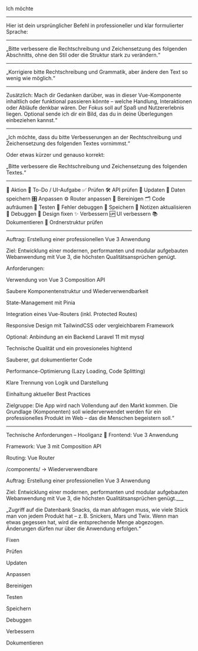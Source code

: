 Ich möchte

-------------------------------

Hier ist dein ursprünglicher Befehl in professioneller und klar formulierter Sprache:

-----------------------------------------------

„Bitte verbessere die Rechtschreibung und Zeichensetzung des folgenden Abschnitts, ohne den Stil oder die Struktur stark zu verändern.“


----------------------------
„Korrigiere bitte Rechtschreibung und Grammatik, aber ändere den Text so wenig wie möglich.“


--------------------------------
Zusätzlich: Mach dir Gedanken darüber, was in dieser Vue-Komponente inhaltlich oder funktional passieren könnte – welche Handlung, Interaktionen oder Abläufe denkbar wären. Der Fokus soll auf Spaß und Nutzererlebnis liegen. Optional sende ich dir ein Bild, das du in deine Überlegungen einbeziehen kannst.“

_____

„Ich möchte, dass du bitte Verbesserungen an der Rechtschreibung und Zeichensetzung des folgenden Textes vornimmst.“

Oder etwas kürzer und genauso korrekt:

„Bitte verbessere die Rechtschreibung und Zeichensetzung des folgenden Textes.“

--------------
🔧 Aktion	    🎯 To-Do / UI-Aufgabe
✅ Prüfen	   🛠️ API prüfen
🔁 Updaten	   🔄 Daten speichern
🎛 Anpassen	   ⚙️ Router anpassen
🧽 Bereinigen	🗂️ Code aufräumen
🧪 Testen	   🚧 Fehler debuggen
💾 Speichern	📝 Notizen aktualisieren
🐞 Debuggen	    🎨 Design fixen
✨ Verbessern	🆙 UI verbessern
📚 Dokumentieren	🧹 Ordnerstruktur prüfen



________


Auftrag: Erstellung einer professionellen Vue 3 Anwendung

Ziel:
Entwicklung einer modernen, performanten und modular aufgebauten Webanwendung mit Vue 3, die höchsten Qualitätsansprüchen genügt.

Anforderungen:

Verwendung von Vue 3 Composition API

Saubere Komponentenstruktur und Wiederverwendbarkeit

State-Management mit Pinia

Integration eines Vue-Routers (inkl. Protected Routes)

Responsive Design mit TailwindCSS oder vergleichbarem Framework

Optional: Anbindung an ein Backend Laravel 11 mit mysql

Technische Qualität und ein provesioneles hightend 

Sauberer, gut dokumentierter Code

Performance-Optimierung (Lazy Loading, Code Splitting)

Klare Trennung von Logik und Darstellung

Einhaltung aktueller Best Practices

Zielgruppe:
Die App wird nach Vollendung auf den Markt kommen. Die Grundlage (Komponenten) soll wiederverwendet werden für ein professionelles Produkt im Web – das die Menschen begeistern soll.“

_________

Technische Anforderungen – Hooliganz
🔹 Frontend: Vue 3 Anwendung

Framework: Vue 3 mit Composition API

Routing: Vue Router 

/components/ → Wiederverwendbare 

Auftrag: Erstellung einer professionellen Vue 3 Anwendung

Ziel:
Entwicklung einer modernen, performanten und modular aufgebauten Webanwendung mit Vue 3, die höchsten Qualitätsansprüchen genügt.___

„Zugriff auf die Datenbank Snacks, da man abfragen muss, wie viele Stück man von jedem Produkt hat – z. B. Snickers, Mars und Twix. Wenn man etwas gegessen hat, wird die entsprechende Menge abgezogen. Änderungen dürfen nur über die Anwendung erfolgen.“       


Fixen

Prüfen

Updaten

Anpassen

Bereinigen

Testen

Speichern

Debuggen

Verbessern

Dokumentieren